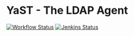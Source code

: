 # YaST - The LDAP Agent #

[![Workflow Status](https://github.com/yast/yast-ldap/workflows/CI/badge.svg?branch=master)](
https://github.com/yast/yast-ldap/actions?query=branch%3Amaster)
[![Jenkins Status](https://ci.opensuse.org/buildStatus/icon?job=yast-yast-ldap-master)](
https://ci.opensuse.org/view/Yast/job/yast-yast-ldap-master/)


